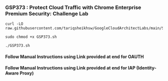 ### GSP373 :  Protect Cloud Traffic with Chrome Enterprise Premium Security: Challenge Lab   


```
curl -LO raw.githubusercontent.com/tariqsheikhsw/GoogleCloudArchitectLabs/main/Solutions/GSP373.sh

sudo chmod +x GSP373.sh

./GSP373.sh
```
#### Follow Manual Instructions using Link provided at end for OAUTH 

#### Follow Manual Instructions using Link provided at end for IAP (Identity-Aware Proxy)  
